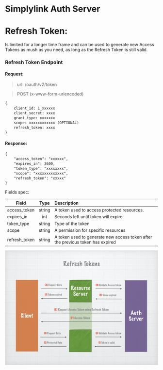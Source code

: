 Simplylink Auth Server
====================


# Refresh Token:

Is limited for a longer time frame and can be used to generate new Access Tokens as mush as you need, as long as the Refresh Token is still valid.

### Refresh Token Endpoint

#### Request: 

> url: /oauth/v2/token

> POST (x-www-form-urlencoded)

```
{
    client_id: 1_xxxxxx
    client_secret: xxxx
    grant_type: xxxxxxx
    scope: xxxxxxxxxxxx (OPTIONAL)
    refresh_token: xxxx
}
```
 

#### Response: 

```
{
    "access_token": "xxxxxx",
    "expires_in": 3600,
    "token_type": "xxxxxxxx",
    "scope": "xxxxxxxxxxxxx",
    "refresh_token": "xxxxx"
}
```


Fields spec:
     
| Field             | Type     | Description  |
| ----------------- |:--------:|:------------ |
| access_token      | string   | A token used to access protected resources.  |
| expires_in        | int      | Seconds left until token will expire        |
| token_type        | string   | Type of the token        |
| scope             | string   | A permission for specific resources    |
| refresh_token     | string   | A token used to generate new access token after the previous token has expired         |


![Access Token with phone flow](images/images.005.jpeg)

